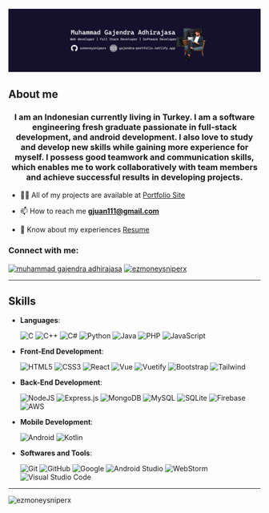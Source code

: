 ![Profile Banner](https://raw.githubusercontent.com/ezmoneysniperx/ezmoneysniperx/main/linkedin.JPEG)


## **About me**
<h3 align="center">I am an Indonesian currently living in Turkey. I am a software engineering fresh graduate passionate in full-stack development, and android development. I also love to study and develop new skills while gaining more experience for myself. I possess good teamwork and communication skills, which enables me to work collaboratively with team members and achieve successful results in developing projects.</h3>

- 👨‍💻 All of my projects are available at [Portfolio Site](https://gajendra-portfolio.netlify.app/)

- 📫 How to reach me **gjuan111@gmail.com**

- 📄 Know about my experiences [Resume](https://drive.google.com/file/d/1DyyPEnSZcz6bUsfnJoZG_LEzDdYScsRy/view?usp=sharing)

<h3 align="left">Connect with me:</h3>
<p align="left">
<a href="https://linkedin.com/in/muhgajendra" target="blank"><img align="center" src="https://raw.githubusercontent.com/rahuldkjain/github-profile-readme-generator/master/src/images/icons/Social/linked-in-alt.svg" alt="muhammad gajendra adhirajasa" height="30" width="40" /></a>
<a href="https://instagram.com/ezmoneysniperx" target="blank"><img align="center" src="https://raw.githubusercontent.com/rahuldkjain/github-profile-readme-generator/master/src/images/icons/Social/instagram.svg" alt="ezmoneysniperx" height="30" width="40" /></a>
</p>


-----

## **Skills**
<p align="center">

- **Languages**:
    
    ![C](https://img.shields.io/badge/C%20-%232370ED.svg?style=for-the-badge&logo=c&logoColor=white)
    ![C++](https://img.shields.io/badge/C++%20-%2300599C.svg?style=for-the-badge&logo=c%2B%2B&logoColor=white)
    ![C#](https://img.shields.io/badge/C%23-239120?style=for-the-badge&logo=c-sharp&logoColor=white)
    ![Python](https://img.shields.io/badge/Python%20-%2314354C.svg?style=for-the-badge&logo=python&logoColor=white)
    ![Java](https://img.shields.io/badge/Java-ED8B00?style=for-the-badge&logo=openjdk&logoColor=white)
    ![PHP](https://img.shields.io/badge/PHP-777BB4?style=for-the-badge&logo=php&logoColor=white)
  ![JavaScript](https://img.shields.io/badge/JavaScript%20-%23F7DF1E.svg?style=for-the-badge&logo=javascript&logoColor=black)

    
- **Front-End Development**:

   ![HTML5](https://img.shields.io/badge/HTML5%20-%23E34F26.svg?style=for-the-badge&logo=html5&logoColor=white)
   ![CSS3](https://img.shields.io/badge/CSS%20-%231572B6.svg?style=for-the-badge&logo=css3&logoColor=white)
   ![React](https://img.shields.io/badge/React-20232A?style=for-the-badge&logo=react&logoColor=61DAFB)
   ![Vue](https://img.shields.io/badge/Vue.js-35495E?style=for-the-badge&logo=vue.js&logoColor=4FC08D)
  ![Vuetify](https://img.shields.io/badge/Vuetify-1867C0?style=for-the-badge&logo=vuetify&logoColor=AEDDFF)
   ![Bootstrap](https://img.shields.io/badge/Bootstrap-563D7C?style=for-the-badge&logo=bootstrap&logoColor=white)
   ![Tailwind](https://img.shields.io/badge/Tailwind_CSS-38B2AC?style=for-the-badge&logo=tailwind-css&logoColor=white)



- **Back-End Development**:

  ![NodeJS](https://img.shields.io/badge/node.js-6DA55F?style=for-the-badge&logo=node.js&logoColor=white)
  ![Express.js](https://img.shields.io/badge/express.js-%23404d59.svg?style=for-the-badge&logo=express&logoColor=%2361DAFB)
  ![MongoDB](https://img.shields.io/badge/MongoDB-%234ea94b.svg?style=for-the-badge&logo=mongodb&logoColor=white)
  ![MySQL](https://img.shields.io/badge/mysql-%2300f.svg?style=for-the-badge&logo=mysql&logoColor=white)
  ![SQLite](https://img.shields.io/badge/sqlite-%2307405e.svg?style=for-the-badge&logo=sqlite&logoColor=white)
  ![Firebase](https://img.shields.io/badge/firebase-%23039BE5.svg?style=for-the-badge&logo=firebase)
  ![AWS](https://img.shields.io/badge/AWS-%23FF9900.svg?style=for-the-badge&logo=amazon-aws&logoColor=white)
  


    

- **Mobile Development**:

    ![Android](https://img.shields.io/badge/Android-3DDC84?style=for-the-badge&logo=android&logoColor=white)
    ![Kotlin](https://img.shields.io/badge/kotlin-%237F52FF.svg?style=for-the-badge&logo=kotlin&logoColor=white)


- **Softwares and Tools**:

  ![Git](https://img.shields.io/badge/git-%23F05033.svg?style=for-the-badge&logo=git&logoColor=white)
  ![GitHub](https://img.shields.io/badge/github-%23121011.svg?style=for-the-badge&logo=github&logoColor=white)
  ![Google](https://img.shields.io/badge/google-%234285F4.svg?style=for-the-badge&logo=google&logoColor=white)
  ![Android Studio](https://img.shields.io/badge/Android%20Studio-3DDC84.svg?style=for-the-badge&logo=android-studio&logoColor=white)
  ![WebStorm](https://img.shields.io/badge/webstorm-143?style=for-the-badge&logo=webstorm&logoColor=white&color=black)
  ![Visual Studio Code](https://img.shields.io/badge/Visual%20Studio%20Code-0078d7.svg?style=for-the-badge&logo=visual-studio-code&logoColor=white)



</p>


-----
<p><img align="left" src="https://github-readme-stats.vercel.app/api/top-langs?username=ezmoneysniperx&show_icons=true&locale=en&layout=compact" alt="ezmoneysniperx" /></p>
